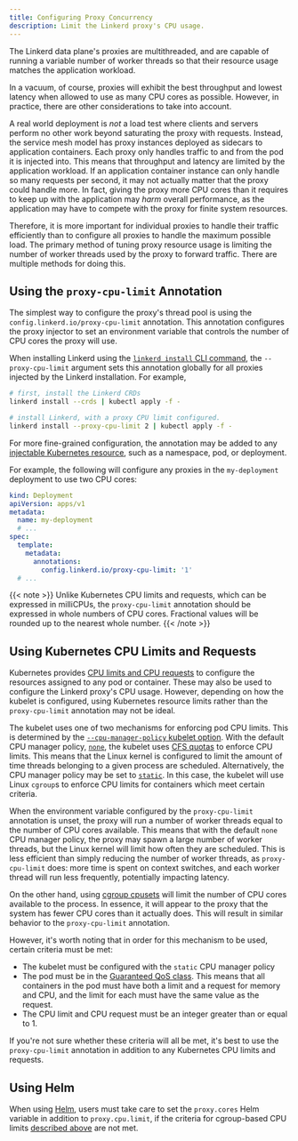```yaml
---
title: Configuring Proxy Concurrency
description: Limit the Linkerd proxy's CPU usage.
---
```


The Linkerd data plane's proxies are multithreaded, and are capable of running a
variable number of worker threads so that their resource usage matches the
application workload.

In a vacuum, of course, proxies will exhibit the best throughput and lowest
latency when allowed to use as many CPU cores as possible. However, in practice,
there are other considerations to take into account.

A real world deployment is _not_ a load test where clients and servers perform
no other work beyond saturating the proxy with requests. Instead, the service
mesh model has proxy instances deployed as sidecars to application containers.
Each proxy only handles traffic to and from the pod it is injected into. This
means that throughput and latency are limited by the application workload. If an
application container instance can only handle so many requests per second, it
may not actually matter that the proxy could handle more. In fact, giving the
proxy more CPU cores than it requires to keep up with the application may _harm_
overall performance, as the application may have to compete with the proxy for
finite system resources.

Therefore, it is more important for individual proxies to handle their traffic
efficiently than to configure all proxies to handle the maximum possible load.
The primary method of tuning proxy resource usage is limiting the number of
worker threads used by the proxy to forward traffic. There are multiple methods
for doing this.

## Using the `proxy-cpu-limit` Annotation

The simplest way to configure the proxy's thread pool is using the
`config.linkerd.io/proxy-cpu-limit` annotation. This annotation configures the
proxy injector to set an environment variable that controls the number of CPU
cores the proxy will use.

When installing Linkerd using the [`linkerd install` CLI
command](../install/), the `--proxy-cpu-limit` argument sets this
annotation globally for all proxies injected by the Linkerd installation. For
example,

```bash
# first, install the Linkerd CRDs
linkerd install --crds | kubectl apply -f -

# install Linkerd, with a proxy CPU limit configured.
linkerd install --proxy-cpu-limit 2 | kubectl apply -f -
```

For more fine-grained configuration, the annotation may be added to any
[injectable Kubernetes resource](../../features/proxy-injection/), such as a
namespace, pod, or deployment.

For example, the following will configure any proxies in the `my-deployment`
deployment to use two CPU cores:

```yaml
kind: Deployment
apiVersion: apps/v1
metadata:
  name: my-deployment
  # ...
spec:
  template:
    metadata:
      annotations:
        config.linkerd.io/proxy-cpu-limit: '1'
  # ...
```

{{< note >}} Unlike Kubernetes CPU limits and requests, which can be expressed
in milliCPUs, the `proxy-cpu-limit` annotation should be expressed in whole
numbers of CPU cores. Fractional values will be rounded up to the nearest whole
number. {{< /note >}}

## Using Kubernetes CPU Limits and Requests

Kubernetes provides
[CPU limits and CPU requests](https://kubernetes.io/docs/tasks/configure-pod-container/assign-cpu-resource/#specify-a-cpu-request-and-a-cpu-limit)
to configure the resources assigned to any pod or container. These may also be
used to configure the Linkerd proxy's CPU usage. However, depending on how the
kubelet is configured, using Kubernetes resource limits rather than the
`proxy-cpu-limit` annotation may not be ideal.

The kubelet uses one of two mechanisms for enforcing pod CPU limits. This is
determined by the
[`--cpu-manager-policy` kubelet option](https://kubernetes.io/docs/tasks/administer-cluster/cpu-management-policies/#configuration).
With the default CPU manager policy,
[`none`](https://kubernetes.io/docs/tasks/administer-cluster/cpu-management-policies/#none-policy),
the kubelet uses
[CFS quotas](https://en.wikipedia.org/wiki/Completely_Fair_Scheduler) to enforce
CPU limits. This means that the Linux kernel is configured to limit the amount
of time threads belonging to a given process are scheduled. Alternatively, the
CPU manager policy may be set to
[`static`](https://kubernetes.io/docs/tasks/administer-cluster/cpu-management-policies/#static-policy).
In this case, the kubelet will use Linux `cgroup`s to enforce CPU limits for
containers which meet certain criteria.

When the environment variable configured by the `proxy-cpu-limit` annotation is
unset, the proxy will run a number of worker threads equal to the number of CPU
cores available. This means that with the default `none` CPU manager policy, the
proxy may spawn a large number of worker threads, but the Linux kernel will
limit how often they are scheduled. This is less efficient than simply reducing
the number of worker threads, as `proxy-cpu-limit` does: more time is spent on
context switches, and each worker thread will run less frequently, potentially
impacting latency.

On the other hand, using
[cgroup cpusets](https://www.kernel.org/doc/Documentation/cgroup-v1/cpusets.txt)
will limit the number of CPU cores available to the process. In essence, it will
appear to the proxy that the system has fewer CPU cores than it actually does.
This will result in similar behavior to the `proxy-cpu-limit` annotation.

However, it's worth noting that in order for this mechanism to be used, certain
criteria must be met:

- The kubelet must be configured with the `static` CPU manager policy
- The pod must be in the
  [Guaranteed QoS class](https://kubernetes.io/docs/tasks/configure-pod-container/quality-service-pod/#create-a-pod-that-gets-assigned-a-qos-class-of-guaranteed).
  This means that all containers in the pod must have both a limit and a request
  for memory and CPU, and the limit for each must have the same value as the
  request.
- The CPU limit and CPU request must be an integer greater than or equal to 1.

If you're not sure whether these criteria will all be met, it's best to use the
`proxy-cpu-limit` annotation in addition to any Kubernetes CPU limits and
requests.

## Using Helm

When using [Helm](../install-helm/), users must take care to set the
`proxy.cores` Helm variable in addition to `proxy.cpu.limit`, if
the criteria for cgroup-based CPU limits
[described above](#using-kubernetes-cpu-limits-and-requests) are not met.

